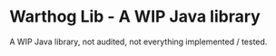 # Warthog Lib - A WIP Java library

A WIP Java library, not audited, not everything implemented / tested.
